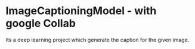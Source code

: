 # ImageCaptioningModel - with google Collab
Its a deep learning project which generate the caption for the given image.
